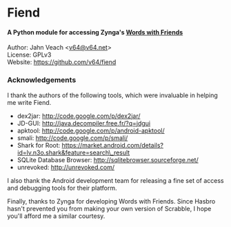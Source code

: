# Fiend
#### A Python module for accessing Zynga's [Words with Friends](https://market.android.com/details?id=com.zynga.words)

Author: Jahn Veach &lt;v64@v64.net&gt;  
License: GPLv3  
Website: https://github.com/v64/fiend  

### Acknowledgements
I thank the authors of the following tools, which were invaluable in helping me write Fiend.
*   dex2jar: http://code.google.com/p/dex2jar/
*   JD-GUI: http://java.decompiler.free.fr/?q=jdgui 
*   apktool: http://code.google.com/p/android-apktool/
*   smali: http://code.google.com/p/smali/
*   Shark for Root: https://market.android.com/details?id=lv.n3o.shark&feature=search\_result
*   SQLite Database Browser: http://sqlitebrowser.sourceforge.net/
*   unrevoked: http://unrevoked.com/

I also thank the Android development team for releasing a fine set of access and debugging tools for their platform.

Finally, thanks to Zynga for developing Words with Friends. Since Hasbro hasn't prevented you from making your own version of Scrabble, I hope you'll afford me a similar courtesy.
